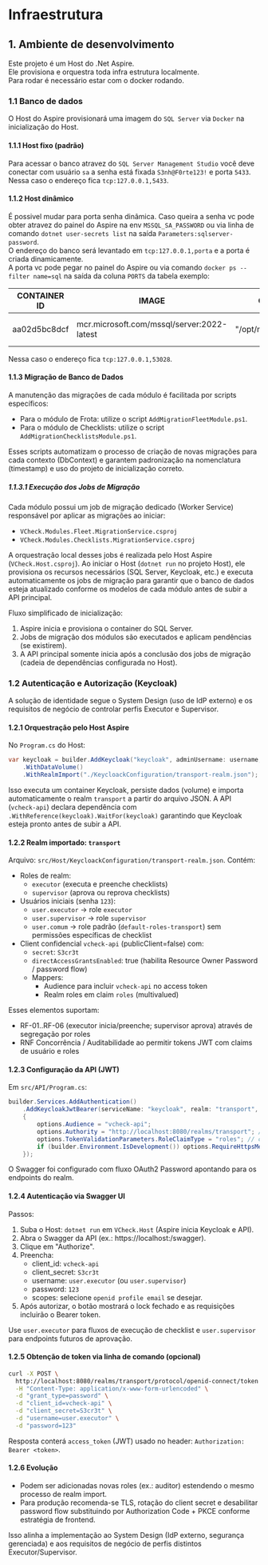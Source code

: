 ﻿# Infraestrutura

## 1. Ambiente de desenvolvimento

Este projeto é um Host do .Net Aspire. \
Ele provisiona e orquestra toda infra estrutura localmente. \
Para rodar é necessário estar com o docker rodando.

### 1.1 Banco de dados
O Host do Aspire provisionará uma imagem do `SQL Server` via `Docker` na inicialização do Host.

#### 1.1.1 Host fixo (padrão)
Para acessar o banco atravez do `SQL Server Management Studio` você deve conectar com usuário `sa` 
a senha está fixada `S3nh@F0rte123!` e porta `5433`. \
Nessa caso o endereço fica `tcp:127.0.0.1,5433`.

#### 1.1.2 Host dinâmico
É possivel mudar para porta senha dinâmica. Caso queira a senha vc pode obter atravez do painel do Aspire 
na env `MSSQL_SA_PASSWORD` ou via linha de comando `dotnet user-secrets list` na saída `Parameters:sqlserver-password`. \
O endereço do banco será levantado em `tcp:127.0.0.1,porta` e a porta é criada dinamicamente. \
A porta vc pode pegar no painel do Aspire ou via comando `docker ps --filter name=sql` 
na saída da coluna `PORTS` da tabela exemplo: 

| CONTAINER ID		| IMAGE											| COMMAND					| CREATED			| STATUS			| PORTS							| NAMES					| 
| ---				| --											| --						| --				| --				| --							| --					|
| aa02d5bc8dcf		| mcr.microsoft.com/mssql/server:2022-latest	| "/opt/mssql/bin/perm…"	| 51 minutes ago	| Up 51 minutes		| 127.0.0.1:53028->1433/tcp		| sqlserver-ygcdhgvf	|

Nessa caso o endereço fica `tcp:127.0.0.1,53028`.

#### 1.1.3 Migração de Banco de Dados

A manutenção das migrações de cada módulo é facilitada por scripts específicos:

- Para o módulo de Frota: utilize o script `AddMigrationFleetModule.ps1`.
- Para o módulo de Checklists: utilize o script `AddMigrationChecklistsModule.ps1`.

Esses scripts automatizam o processo de criação de novas migrações para cada contexto (DbContext) e garantem padronização na nomenclatura (timestamp) e uso do projeto de inicialização correto.

##### 1.1.3.1 Execução dos Jobs de Migração

Cada módulo possui um job de migração dedicado (Worker Service) responsável por aplicar as migrações ao iniciar:

- `VCheck.Modules.Fleet.MigrationService.csproj`
- `VCheck.Modules.Checklists.MigrationService.csproj`

A orquestração local desses jobs é realizada pelo Host Aspire (`VCheck.Host.csproj`). Ao iniciar o Host (`dotnet run` no projeto Host), 
ele provisiona os recursos necessários (SQL Server, Keycloak, etc.) e executa automaticamente os jobs de migração para garantir que o banco de 
dados esteja atualizado conforme os modelos de cada módulo antes de subir a API principal.

Fluxo simplificado de inicialização:
1. Aspire inicia e provisiona o container do SQL Server.
2. Jobs de migração dos módulos são executados e aplicam pendências (se existirem).
3. A API principal somente inicia após a conclusão dos jobs de migração (cadeia de dependências configurada no Host).

### 1.2 Autenticação e Autorização (Keycloak)

A solução de identidade segue o System Design (uso de IdP externo) e os requisitos de negócio de controlar perfis Executor e Supervisor.

#### 1.2.1 Orquestração pelo Host Aspire
No `Program.cs` do Host:
```csharp
var keycloak = builder.AddKeycloak("keycloak", adminUsername: username, adminPassword: password)
    .WithDataVolume()
    .WithRealmImport("./KeycloackConfiguration/transport-realm.json");
```
Isso executa um container Keycloak, persiste dados (volume) e importa automaticamente o realm `transport` a partir do arquivo JSON.
A API (`vcheck-api`) declara dependência com `.WithReference(keycloak).WaitFor(keycloak)` garantindo que Keycloak esteja pronto antes de subir a API.

#### 1.2.2 Realm importado: `transport`
Arquivo: `src/Host/KeycloackConfiguration/transport-realm.json`.
Contém:
- Roles de realm:
  - `executor` (executa e preenche checklists)
  - `supervisor` (aprova ou reprova checklists)
- Usuários iniciais (senha `123`):
  - `user.executor` -> role `executor`
  - `user.supervisor` -> role `supervisor`
  - `user.comum` -> role padrão (`default-roles-transport`) sem permissões específicas de checklist
- Client confidencial `vcheck-api` (publicClient=false) com:
  - `secret`: `S3cr3t`
  - `directAccessGrantsEnabled`: true (habilita Resource Owner Password / password flow)
  - Mappers:
    - Audience para incluir `vcheck-api` no access token
    - Realm roles em claim `roles` (multivalued)

Esses elementos suportam:
- RF-01..RF-06 (executor inicia/preenche; supervisor aprova) através de segregação por roles
- RNF Concorrência / Auditabilidade ao permitir tokens JWT com claims de usuário e roles

#### 1.2.3 Configuração da API (JWT)
Em `src/API/Program.cs`:
```csharp
builder.Services.AddAuthentication()
    .AddKeycloakJwtBearer(serviceName: "keycloak", realm: "transport", options =>
    {
        options.Audience = "vcheck-api";
        options.Authority = "http://localhost:8080/realms/transport"; // ajustado dinamicamente via configuração Aspire
        options.TokenValidationParameters.RoleClaimType = "roles"; // claim usada para [Authorize(Roles="...")]
        if (builder.Environment.IsDevelopment()) options.RequireHttpsMetadata = false;
    });
```
O Swagger foi configurado com fluxo OAuth2 Password apontando para os endpoints do realm.

#### 1.2.4 Autenticação via Swagger UI
Passos:
1. Suba o Host: `dotnet run` em `VCheck.Host` (Aspire inicia Keycloak e API).
2. Abra o Swagger da API (ex.: https://localhost:<porta>/swagger).
3. Clique em "Authorize".
4. Preencha:
   - client_id: `vcheck-api`
   - client_secret: `S3cr3t`
   - username: `user.executor` (ou `user.supervisor`)
   - password: `123`
   - scopes: selecione `openid profile email` se desejar.
5. Após autorizar, o botão mostrará o lock fechado e as requisições incluirão o Bearer token.

Use `user.executor` para fluxos de execução de checklist e `user.supervisor` para endpoints futuros de aprovação.

#### 1.2.5 Obtenção de token via linha de comando (opcional)
```bash
curl -X POST \
  http://localhost:8080/realms/transport/protocol/openid-connect/token \
  -H "Content-Type: application/x-www-form-urlencoded" \
  -d "grant_type=password" \
  -d "client_id=vcheck-api" \
  -d "client_secret=S3cr3t" \
  -d "username=user.executor" \
  -d "password=123"
```
Resposta conterá `access_token` (JWT) usado no header: `Authorization: Bearer <token>`.

#### 1.2.6 Evolução
- Podem ser adicionadas novas roles (ex.: auditor) estendendo o mesmo processo de realm import.
- Para produção recomenda-se TLS, rotação do client secret e desabilitar password flow substituindo por Authorization Code + PKCE conforme estratégia de frontend.

Isso alinha a implementação ao System Design (IdP externo, segurança gerenciada) e aos requisitos de negócio de perfis distintos Executor/Supervisor.



